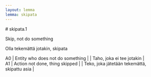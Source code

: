 ```yaml
---
layout: lemma
lemma: skipata
---
```


<div class="sense">
# <span class="sensename">skipata.1</span>

<span class="description">Skip, not do something</span>

<span class="description">Olla tekemättä jotakin, skipata</span>

A0 | Entity who does not do something |   | Taho, joka ei tee jotakin |  
A1 | Action not done, thing skipped |   | Teko, joka jätetään tekemättä, skipattu asia |  

</div>

